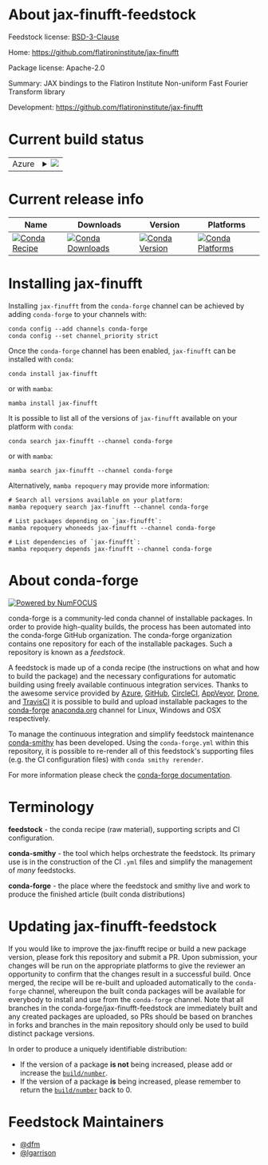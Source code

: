About jax-finufft-feedstock
===========================

Feedstock license: [BSD-3-Clause](https://github.com/conda-forge/jax-finufft-feedstock/blob/main/LICENSE.txt)

Home: https://github.com/flatironinstitute/jax-finufft

Package license: Apache-2.0

Summary: JAX bindings to the Flatiron Institute Non-uniform Fast Fourier Transform library

Development: https://github.com/flatironinstitute/jax-finufft

Current build status
====================


<table>
    
  <tr>
    <td>Azure</td>
    <td>
      <details>
        <summary>
          <a href="https://dev.azure.com/conda-forge/feedstock-builds/_build/latest?definitionId=22215&branchName=main">
            <img src="https://dev.azure.com/conda-forge/feedstock-builds/_apis/build/status/jax-finufft-feedstock?branchName=main">
          </a>
        </summary>
        <table>
          <thead><tr><th>Variant</th><th>Status</th></tr></thead>
          <tbody><tr>
              <td>linux_64_c_stdlib_version2.12cuda_compilerNonecuda_compiler_versionNonecxx_compiler_version12python3.10.____cpython</td>
              <td>
                <a href="https://dev.azure.com/conda-forge/feedstock-builds/_build/latest?definitionId=22215&branchName=main">
                  <img src="https://dev.azure.com/conda-forge/feedstock-builds/_apis/build/status/jax-finufft-feedstock?branchName=main&jobName=linux&configuration=linux%20linux_64_c_stdlib_version2.12cuda_compilerNonecuda_compiler_versionNonecxx_compiler_version12python3.10.____cpython" alt="variant">
                </a>
              </td>
            </tr><tr>
              <td>linux_64_c_stdlib_version2.12cuda_compilerNonecuda_compiler_versionNonecxx_compiler_version12python3.11.____cpython</td>
              <td>
                <a href="https://dev.azure.com/conda-forge/feedstock-builds/_build/latest?definitionId=22215&branchName=main">
                  <img src="https://dev.azure.com/conda-forge/feedstock-builds/_apis/build/status/jax-finufft-feedstock?branchName=main&jobName=linux&configuration=linux%20linux_64_c_stdlib_version2.12cuda_compilerNonecuda_compiler_versionNonecxx_compiler_version12python3.11.____cpython" alt="variant">
                </a>
              </td>
            </tr><tr>
              <td>linux_64_c_stdlib_version2.12cuda_compilerNonecuda_compiler_versionNonecxx_compiler_version12python3.12.____cpython</td>
              <td>
                <a href="https://dev.azure.com/conda-forge/feedstock-builds/_build/latest?definitionId=22215&branchName=main">
                  <img src="https://dev.azure.com/conda-forge/feedstock-builds/_apis/build/status/jax-finufft-feedstock?branchName=main&jobName=linux&configuration=linux%20linux_64_c_stdlib_version2.12cuda_compilerNonecuda_compiler_versionNonecxx_compiler_version12python3.12.____cpython" alt="variant">
                </a>
              </td>
            </tr><tr>
              <td>linux_64_c_stdlib_version2.12cuda_compilerNonecuda_compiler_versionNonecxx_compiler_version12python3.9.____cpython</td>
              <td>
                <a href="https://dev.azure.com/conda-forge/feedstock-builds/_build/latest?definitionId=22215&branchName=main">
                  <img src="https://dev.azure.com/conda-forge/feedstock-builds/_apis/build/status/jax-finufft-feedstock?branchName=main&jobName=linux&configuration=linux%20linux_64_c_stdlib_version2.12cuda_compilerNonecuda_compiler_versionNonecxx_compiler_version12python3.9.____cpython" alt="variant">
                </a>
              </td>
            </tr><tr>
              <td>linux_64_c_stdlib_version2.17cuda_compilercuda-nvcccuda_compiler_version12.0cxx_compiler_version12python3.10.____cpython</td>
              <td>
                <a href="https://dev.azure.com/conda-forge/feedstock-builds/_build/latest?definitionId=22215&branchName=main">
                  <img src="https://dev.azure.com/conda-forge/feedstock-builds/_apis/build/status/jax-finufft-feedstock?branchName=main&jobName=linux&configuration=linux%20linux_64_c_stdlib_version2.17cuda_compilercuda-nvcccuda_compiler_version12.0cxx_compiler_version12python3.10.____cpython" alt="variant">
                </a>
              </td>
            </tr><tr>
              <td>linux_64_c_stdlib_version2.17cuda_compilercuda-nvcccuda_compiler_version12.0cxx_compiler_version12python3.11.____cpython</td>
              <td>
                <a href="https://dev.azure.com/conda-forge/feedstock-builds/_build/latest?definitionId=22215&branchName=main">
                  <img src="https://dev.azure.com/conda-forge/feedstock-builds/_apis/build/status/jax-finufft-feedstock?branchName=main&jobName=linux&configuration=linux%20linux_64_c_stdlib_version2.17cuda_compilercuda-nvcccuda_compiler_version12.0cxx_compiler_version12python3.11.____cpython" alt="variant">
                </a>
              </td>
            </tr><tr>
              <td>linux_64_c_stdlib_version2.17cuda_compilercuda-nvcccuda_compiler_version12.0cxx_compiler_version12python3.12.____cpython</td>
              <td>
                <a href="https://dev.azure.com/conda-forge/feedstock-builds/_build/latest?definitionId=22215&branchName=main">
                  <img src="https://dev.azure.com/conda-forge/feedstock-builds/_apis/build/status/jax-finufft-feedstock?branchName=main&jobName=linux&configuration=linux%20linux_64_c_stdlib_version2.17cuda_compilercuda-nvcccuda_compiler_version12.0cxx_compiler_version12python3.12.____cpython" alt="variant">
                </a>
              </td>
            </tr><tr>
              <td>linux_64_c_stdlib_version2.17cuda_compilercuda-nvcccuda_compiler_version12.0cxx_compiler_version12python3.9.____cpython</td>
              <td>
                <a href="https://dev.azure.com/conda-forge/feedstock-builds/_build/latest?definitionId=22215&branchName=main">
                  <img src="https://dev.azure.com/conda-forge/feedstock-builds/_apis/build/status/jax-finufft-feedstock?branchName=main&jobName=linux&configuration=linux%20linux_64_c_stdlib_version2.17cuda_compilercuda-nvcccuda_compiler_version12.0cxx_compiler_version12python3.9.____cpython" alt="variant">
                </a>
              </td>
            </tr><tr>
              <td>linux_64_c_stdlib_version2.17cuda_compilernvcccuda_compiler_version11.8cxx_compiler_version11python3.10.____cpython</td>
              <td>
                <a href="https://dev.azure.com/conda-forge/feedstock-builds/_build/latest?definitionId=22215&branchName=main">
                  <img src="https://dev.azure.com/conda-forge/feedstock-builds/_apis/build/status/jax-finufft-feedstock?branchName=main&jobName=linux&configuration=linux%20linux_64_c_stdlib_version2.17cuda_compilernvcccuda_compiler_version11.8cxx_compiler_version11python3.10.____cpython" alt="variant">
                </a>
              </td>
            </tr><tr>
              <td>linux_64_c_stdlib_version2.17cuda_compilernvcccuda_compiler_version11.8cxx_compiler_version11python3.11.____cpython</td>
              <td>
                <a href="https://dev.azure.com/conda-forge/feedstock-builds/_build/latest?definitionId=22215&branchName=main">
                  <img src="https://dev.azure.com/conda-forge/feedstock-builds/_apis/build/status/jax-finufft-feedstock?branchName=main&jobName=linux&configuration=linux%20linux_64_c_stdlib_version2.17cuda_compilernvcccuda_compiler_version11.8cxx_compiler_version11python3.11.____cpython" alt="variant">
                </a>
              </td>
            </tr><tr>
              <td>linux_64_c_stdlib_version2.17cuda_compilernvcccuda_compiler_version11.8cxx_compiler_version11python3.12.____cpython</td>
              <td>
                <a href="https://dev.azure.com/conda-forge/feedstock-builds/_build/latest?definitionId=22215&branchName=main">
                  <img src="https://dev.azure.com/conda-forge/feedstock-builds/_apis/build/status/jax-finufft-feedstock?branchName=main&jobName=linux&configuration=linux%20linux_64_c_stdlib_version2.17cuda_compilernvcccuda_compiler_version11.8cxx_compiler_version11python3.12.____cpython" alt="variant">
                </a>
              </td>
            </tr><tr>
              <td>linux_64_c_stdlib_version2.17cuda_compilernvcccuda_compiler_version11.8cxx_compiler_version11python3.9.____cpython</td>
              <td>
                <a href="https://dev.azure.com/conda-forge/feedstock-builds/_build/latest?definitionId=22215&branchName=main">
                  <img src="https://dev.azure.com/conda-forge/feedstock-builds/_apis/build/status/jax-finufft-feedstock?branchName=main&jobName=linux&configuration=linux%20linux_64_c_stdlib_version2.17cuda_compilernvcccuda_compiler_version11.8cxx_compiler_version11python3.9.____cpython" alt="variant">
                </a>
              </td>
            </tr><tr>
              <td>osx_64_python3.10.____cpython</td>
              <td>
                <a href="https://dev.azure.com/conda-forge/feedstock-builds/_build/latest?definitionId=22215&branchName=main">
                  <img src="https://dev.azure.com/conda-forge/feedstock-builds/_apis/build/status/jax-finufft-feedstock?branchName=main&jobName=osx&configuration=osx%20osx_64_python3.10.____cpython" alt="variant">
                </a>
              </td>
            </tr><tr>
              <td>osx_64_python3.11.____cpython</td>
              <td>
                <a href="https://dev.azure.com/conda-forge/feedstock-builds/_build/latest?definitionId=22215&branchName=main">
                  <img src="https://dev.azure.com/conda-forge/feedstock-builds/_apis/build/status/jax-finufft-feedstock?branchName=main&jobName=osx&configuration=osx%20osx_64_python3.11.____cpython" alt="variant">
                </a>
              </td>
            </tr><tr>
              <td>osx_64_python3.12.____cpython</td>
              <td>
                <a href="https://dev.azure.com/conda-forge/feedstock-builds/_build/latest?definitionId=22215&branchName=main">
                  <img src="https://dev.azure.com/conda-forge/feedstock-builds/_apis/build/status/jax-finufft-feedstock?branchName=main&jobName=osx&configuration=osx%20osx_64_python3.12.____cpython" alt="variant">
                </a>
              </td>
            </tr><tr>
              <td>osx_64_python3.9.____cpython</td>
              <td>
                <a href="https://dev.azure.com/conda-forge/feedstock-builds/_build/latest?definitionId=22215&branchName=main">
                  <img src="https://dev.azure.com/conda-forge/feedstock-builds/_apis/build/status/jax-finufft-feedstock?branchName=main&jobName=osx&configuration=osx%20osx_64_python3.9.____cpython" alt="variant">
                </a>
              </td>
            </tr><tr>
              <td>osx_arm64_python3.10.____cpython</td>
              <td>
                <a href="https://dev.azure.com/conda-forge/feedstock-builds/_build/latest?definitionId=22215&branchName=main">
                  <img src="https://dev.azure.com/conda-forge/feedstock-builds/_apis/build/status/jax-finufft-feedstock?branchName=main&jobName=osx&configuration=osx%20osx_arm64_python3.10.____cpython" alt="variant">
                </a>
              </td>
            </tr><tr>
              <td>osx_arm64_python3.11.____cpython</td>
              <td>
                <a href="https://dev.azure.com/conda-forge/feedstock-builds/_build/latest?definitionId=22215&branchName=main">
                  <img src="https://dev.azure.com/conda-forge/feedstock-builds/_apis/build/status/jax-finufft-feedstock?branchName=main&jobName=osx&configuration=osx%20osx_arm64_python3.11.____cpython" alt="variant">
                </a>
              </td>
            </tr><tr>
              <td>osx_arm64_python3.12.____cpython</td>
              <td>
                <a href="https://dev.azure.com/conda-forge/feedstock-builds/_build/latest?definitionId=22215&branchName=main">
                  <img src="https://dev.azure.com/conda-forge/feedstock-builds/_apis/build/status/jax-finufft-feedstock?branchName=main&jobName=osx&configuration=osx%20osx_arm64_python3.12.____cpython" alt="variant">
                </a>
              </td>
            </tr><tr>
              <td>osx_arm64_python3.9.____cpython</td>
              <td>
                <a href="https://dev.azure.com/conda-forge/feedstock-builds/_build/latest?definitionId=22215&branchName=main">
                  <img src="https://dev.azure.com/conda-forge/feedstock-builds/_apis/build/status/jax-finufft-feedstock?branchName=main&jobName=osx&configuration=osx%20osx_arm64_python3.9.____cpython" alt="variant">
                </a>
              </td>
            </tr>
          </tbody>
        </table>
      </details>
    </td>
  </tr>
</table>

Current release info
====================

| Name | Downloads | Version | Platforms |
| --- | --- | --- | --- |
| [![Conda Recipe](https://img.shields.io/badge/recipe-jax--finufft-green.svg)](https://anaconda.org/conda-forge/jax-finufft) | [![Conda Downloads](https://img.shields.io/conda/dn/conda-forge/jax-finufft.svg)](https://anaconda.org/conda-forge/jax-finufft) | [![Conda Version](https://img.shields.io/conda/vn/conda-forge/jax-finufft.svg)](https://anaconda.org/conda-forge/jax-finufft) | [![Conda Platforms](https://img.shields.io/conda/pn/conda-forge/jax-finufft.svg)](https://anaconda.org/conda-forge/jax-finufft) |

Installing jax-finufft
======================

Installing `jax-finufft` from the `conda-forge` channel can be achieved by adding `conda-forge` to your channels with:

```
conda config --add channels conda-forge
conda config --set channel_priority strict
```

Once the `conda-forge` channel has been enabled, `jax-finufft` can be installed with `conda`:

```
conda install jax-finufft
```

or with `mamba`:

```
mamba install jax-finufft
```

It is possible to list all of the versions of `jax-finufft` available on your platform with `conda`:

```
conda search jax-finufft --channel conda-forge
```

or with `mamba`:

```
mamba search jax-finufft --channel conda-forge
```

Alternatively, `mamba repoquery` may provide more information:

```
# Search all versions available on your platform:
mamba repoquery search jax-finufft --channel conda-forge

# List packages depending on `jax-finufft`:
mamba repoquery whoneeds jax-finufft --channel conda-forge

# List dependencies of `jax-finufft`:
mamba repoquery depends jax-finufft --channel conda-forge
```


About conda-forge
=================

[![Powered by
NumFOCUS](https://img.shields.io/badge/powered%20by-NumFOCUS-orange.svg?style=flat&colorA=E1523D&colorB=007D8A)](https://numfocus.org)

conda-forge is a community-led conda channel of installable packages.
In order to provide high-quality builds, the process has been automated into the
conda-forge GitHub organization. The conda-forge organization contains one repository
for each of the installable packages. Such a repository is known as a *feedstock*.

A feedstock is made up of a conda recipe (the instructions on what and how to build
the package) and the necessary configurations for automatic building using freely
available continuous integration services. Thanks to the awesome service provided by
[Azure](https://azure.microsoft.com/en-us/services/devops/), [GitHub](https://github.com/),
[CircleCI](https://circleci.com/), [AppVeyor](https://www.appveyor.com/),
[Drone](https://cloud.drone.io/welcome), and [TravisCI](https://travis-ci.com/)
it is possible to build and upload installable packages to the
[conda-forge](https://anaconda.org/conda-forge) [anaconda.org](https://anaconda.org/)
channel for Linux, Windows and OSX respectively.

To manage the continuous integration and simplify feedstock maintenance
[conda-smithy](https://github.com/conda-forge/conda-smithy) has been developed.
Using the ``conda-forge.yml`` within this repository, it is possible to re-render all of
this feedstock's supporting files (e.g. the CI configuration files) with ``conda smithy rerender``.

For more information please check the [conda-forge documentation](https://conda-forge.org/docs/).

Terminology
===========

**feedstock** - the conda recipe (raw material), supporting scripts and CI configuration.

**conda-smithy** - the tool which helps orchestrate the feedstock.
                   Its primary use is in the construction of the CI ``.yml`` files
                   and simplify the management of *many* feedstocks.

**conda-forge** - the place where the feedstock and smithy live and work to
                  produce the finished article (built conda distributions)


Updating jax-finufft-feedstock
==============================

If you would like to improve the jax-finufft recipe or build a new
package version, please fork this repository and submit a PR. Upon submission,
your changes will be run on the appropriate platforms to give the reviewer an
opportunity to confirm that the changes result in a successful build. Once
merged, the recipe will be re-built and uploaded automatically to the
`conda-forge` channel, whereupon the built conda packages will be available for
everybody to install and use from the `conda-forge` channel.
Note that all branches in the conda-forge/jax-finufft-feedstock are
immediately built and any created packages are uploaded, so PRs should be based
on branches in forks and branches in the main repository should only be used to
build distinct package versions.

In order to produce a uniquely identifiable distribution:
 * If the version of a package **is not** being increased, please add or increase
   the [``build/number``](https://docs.conda.io/projects/conda-build/en/latest/resources/define-metadata.html#build-number-and-string).
 * If the version of a package **is** being increased, please remember to return
   the [``build/number``](https://docs.conda.io/projects/conda-build/en/latest/resources/define-metadata.html#build-number-and-string)
   back to 0.

Feedstock Maintainers
=====================

* [@dfm](https://github.com/dfm/)
* [@lgarrison](https://github.com/lgarrison/)

